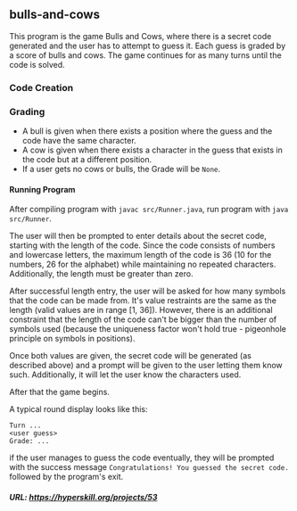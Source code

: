 ## bulls-and-cows

This program is the game Bulls and Cows, where there is a secret code generated and the user has to attempt to guess it.
Each guess is graded by a score of bulls and cows. The game continues for as many turns until the code is solved.

### Code Creation

### Grading

- A bull is given when there exists a position where the guess and the code have the same character.
- A cow is given when there exists a character in the guess that exists in the code but at a different position.
- If a user gets no cows or bulls, the Grade will be `None`.

#### Running Program
After compiling program with `javac src/Runner.java`, run program with `java src/Runner`.

The user will then be prompted to enter details about the secret code, starting with the length of the code.
Since the code consists of numbers and lowercase letters, the maximum length of the code is 36 (10 for the numbers, 26 for the alphabet) while maintaining no repeated characters.
Additionally, the length must be greater than zero.

After successful length entry, the user will be asked for how many symbols that the code can be made from. It's value restraints are the same as the length (valid values are in range [1, 36]). However, there is an additional constraint that the length of the code can't be bigger than the number of symbols used (because the uniqueness factor won't hold true - pigeonhole principle on symbols in positions).

Once both values are given, the secret code will be generated (as described above) and a prompt will be given to the user letting them know such. Additionally, it will let the user know the characters used.

After that the game begins.

A typical round display looks like this:

```
Turn ...
<user guess>
Grade: ...
```

if the user manages to guess the code eventually, they will be prompted with the success message `Congratulations! You guessed the secret code.` followed by the program's exit.


##### URL: https://hyperskill.org/projects/53

